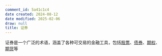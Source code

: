 ```yaml
---
comment_id: 5a41c1c4
date created: 2024-08-12
date modified: 2025-02-06
draw: null
title: 证券
---
```

证券是一个广泛的术语，涵盖了各种可交易的金融工具，包括[股票](股票.md)、[债券](债券.md)、[期权](期权.md)、[期货](期货.md)等
